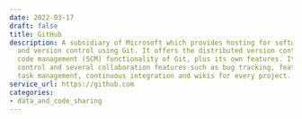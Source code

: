 ```yaml
---
date: 2022-03-17
draft: false
title: GitHub
description: A subsidiary of Microsoft which provides hosting for software development
  and version control using Git. It offers the distributed version control and source
  code management (SCM) functionality of Git, plus its own features. It provides access
  control and several collaboration features such as bug tracking, feature requests,
  task management, continuous integration and wikis for every project.
service_url: https://github.com
categories:
- data_and_code_sharing
---
```



